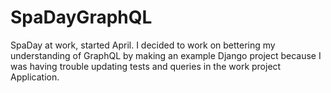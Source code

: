# SpaDayGraphQL
SpaDay at work, started April. I decided to work on bettering my understanding of GraphQL by making an example Django project because I was having trouble updating tests and queries in the work project Application.
